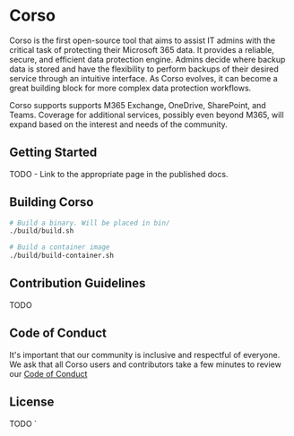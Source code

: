 # Corso

Corso is the first open-source tool that aims to assist IT admins with the critical task of protecting their
Microsoft 365 data. It provides a reliable, secure, and efficient data protection engine. Admins decide where backup
data is stored and have the flexibility to perform backups of their desired service through an intuitive interface.
As Corso evolves, it can become a great building block for more complex data protection workflows.

Corso supports supports M365 Exchange, OneDrive, SharePoint, and Teams. Coverage for additional services, possibly
even beyond M365, will expand based on the interest and needs of the community.

## Getting Started

TODO - Link to the appropriate page in the published docs.

## Building Corso

```sh
# Build a binary. Will be placed in bin/
./build/build.sh 

# Build a container image
./build/build-container.sh 
```

## Contribution Guidelines

TODO 

## Code of Conduct

It's important that our community is inclusive and respectful of everyone.
We ask that all Corso users and contributors take a few minutes to review our
[Code of Conduct](CODE_OF_CONDUCT.md)

## License

TODO
`
